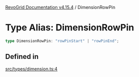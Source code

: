 [RevoGrid Documentation v4.15.4](README.md) / DimensionRowPin

# Type Alias: DimensionRowPin

```ts
type DimensionRowPin: "rowPinStart" | "rowPinEnd";
```

## Defined in

[src/types/dimension.ts:4](https://github.com/revolist/revogrid/blob/1645225511bdf49c1a62fd26a91ac5b7e1558fd9/src/types/dimension.ts#L4)
